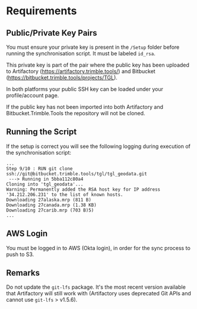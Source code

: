 # Requirements #

## Public/Private Key Pairs ##
You must ensure your private key is present in the `/Setup` folder before running the synchronisation script. It must be labeled `id_rsa`.

This private key is part of the pair where the public key has been uploaded to Artifactory (https://artifactory.trimble.tools/) and Bitbucket (https://bitbucket.trimble.tools/projects/TGL).

In both platforms your public SSH key can be loaded under your profile/account page.

If the public key has not been imported into both Artifactory and Bitbucket.Trimble.Tools the repository will not be cloned.

## Running the Script ##
If the setup is correct you will see the following logging during execution of the synchronisation script:
```
...
Step 9/10 : RUN git clone ssh://git@bitbucket.trimble.tools/tgl/tgl_geodata.git
 ---> Running in 5bba112c80a4
Cloning into 'tgl_geodata'...
Warning: Permanently added the RSA host key for IP address '34.212.206.231' to the list of known hosts.
Downloading 27alaska.mrp (811 B)
Downloading 27canada.mrp (1.38 KB)
Downloading 27carib.mrp (703 B)5)
...
```

## AWS Login ##
You must be logged in to AWS (Okta login), in order for the sync process to push to S3.

## Remarks ##
Do not update the `git-lfs` package. It's the most recent version available that Artifactory will still work with (Artifactory uses deprecated Git APIs and cannot use `git-lfs` > v1.5.6).